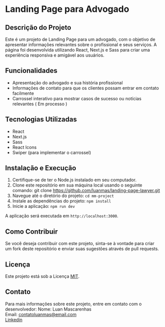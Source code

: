 # Landing Page para Advogado

## Descrição do Projeto

Este é um projeto de Landing Page para um advogado, com o objetivo de apresentar informações relevantes sobre o profissional e seus serviços. A página foi desenvolvida utilizando React, Next.js e Sass para criar uma experiência responsiva e amigável aos usuários.

## Funcionalidades

- Apresentação do advogado e sua história profissional
- Informações de contato para que os clientes possam entrar em contato facilmente 
- Carrossel interativo para mostrar casos de sucesso ou notícias relevantes ( Em processo )

## Tecnologias Utilizadas

- React
- Next.js
- Sass
- React Icons
- Swiper (para implementar o carrossel)

## Instalação e Execução

1. Certifique-se de ter o Node.js instalado em seu computador.
2. Clone este repositório em sua máquina local usando o seguinte comando: git clone https://github.com/luanmas/landing-page-lawyer.git
3. Navegue até o diretório do projeto:  `cd mm-project`
4. Instale as dependências do projeto: `npm install`
5. Inicie a aplicação: `npm run dev`


A aplicação será executada em `http://localhost:3000`.

## Como Contribuir

Se você deseja contribuir com este projeto, sinta-se à vontade para criar um fork deste repositório e enviar suas sugestões através de pull requests.

## Licença

Este projeto está sob a Licença [MIT](LICENSE).

## Contato

Para mais informações sobre este projeto, entre em contato com o desenvolvedor:
Nome: Luan Mascarenhas <br>
Email: contatoluanmas@email.com <br>
[Linkedin](https://www.linkedin.com/in/luan-mascarenhas/)



 


